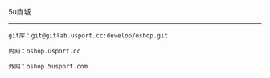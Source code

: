 5u商城

------------


    git库：git@gitlab.usport.cc:develop/oshop.git
    
    内网：oshop.usport.cc
    
    外网：oshop.5usport.com